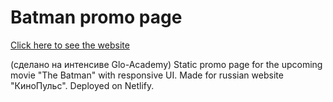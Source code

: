 # Batman promo page

[Click here to see the website](https://vigorous-galileo-126a31.netlify.app)

(сделано на интенсиве Glo-Academy)
Static promo page for the upcoming movie "The Batman" with responsive UI. Made for russian website "КиноПульс". Deployed on Netlify.

